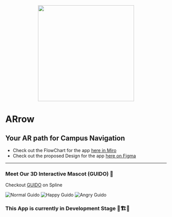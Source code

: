 <div align="center">
  
<img src="https://github.com/Siddhant-Patil0203/ARrow/assets/77800620/70cd47ce-ad94-4a45-b218-5c29b54377cc" width="300px">

</div>

# ARrow
## Your AR path for Campus Navigation 

- Check out the FlowChart for the app [here in Miro](https://miro.com/app/board/uXjVMtdiQ44=/?share_link_id=871365920745)
- Check out the proposed Design for the app [here on Figma](https://www.figma.com/file/dtsef3cVpIeAhTdGc5Dmzx/ARrow?type=design&node-id=98-2&mode=design&t=1d5LLb8ZOmHYmbIK-0)


---
### Meet Our 3D Interactive Mascot (GUIDO) 🤖
Checkout [GUIDO](https://my.spline.design/arrowmascot-d7549a03c91f5f13297d0d6b531d40ca/) on Spline <br>

![Normal Guido](https://github.com/vishal10kesharwani/ARrow/assets/66909545/0e56cbb5-ebb0-4653-9dfa-15897ff14511)
![Happy Guido](https://github.com/vishal10kesharwani/ARrow/assets/66909545/32c0c01d-e359-4488-a3d1-8b8a092b29ff)
![Angry Guido](https://github.com/vishal10kesharwani/ARrow/assets/66909545/841041de-fdea-4953-9556-5db9bbe005cc)



### This App is currently in Development Stage 👷🏗️🚧
